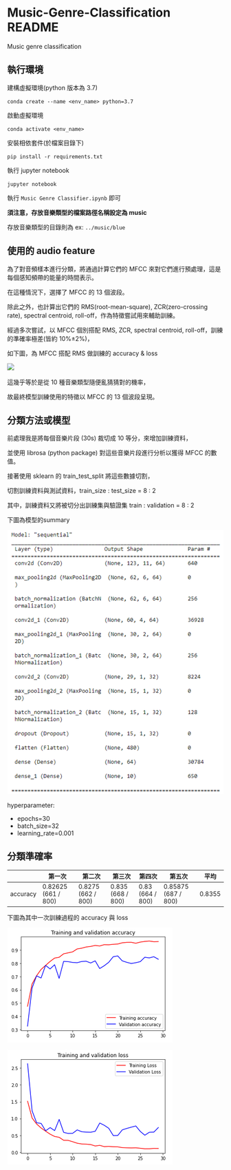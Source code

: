 # Music-Genre-Classification README
Music genre classification

## 執行環境
建構虛擬環境(python 版本為 3.7)
```
conda create --name <env_name> python=3.7
```
啟動虛擬環境
```
conda activate <env_name>
```
安裝相依套件(於檔案目錄下)
```
pip install -r requirements.txt
```
執行 jupyter notebook
```
jupyter notebook 
```
執行 `Music Genre Classifier.ipynb` 即可

**須注意，存放音樂類型的檔案路徑名稱設定為 music**

存放音樂類型的目錄則為 ex: `../music/blue`

## 使用的 audio feature

為了對音頻樣本進行分類，將通過計算它們的 MFCC 來對它們進行預處理，這是每個感知頻帶的能量的時間表示。

在這種情況下，選擇了 MFCC 的 13 個波段。

除此之外，也計算出它們的 RMS(root-mean-square), ZCR(zero-crossing rate), spectral centroid, roll-off，作為特徵嘗試用來輔助訓練。

經過多次嘗試，以 MFCC 個別搭配 RMS, ZCR, spectral centroid, roll-off，訓練的準確率極差(皆約 10%±2%)，

如下圖，為 MFCC 搭配 RMS 做訓練的 accuracy & loss

![](https://i.imgur.com/EHYLqpW.png)

這幾乎等於是從 10 種音樂類型隨便亂猜猜對的機率，

故最終模型訓練使用的特徵以 MFCC 的 13 個波段呈現。

## 分類方法或模型

前處理我是將每個音樂片段 (30s) 裁切成 10 等分，來增加訓練資料，

並使用 librosa (python package) 對這些音樂片段進行分析以獲得 MFCC 的數值。

接著使用 sklearn 的 train_test_split 將這些數據切割，

切割訓練資料與測試資料，train_size : test_size = 8 : 2

其中，訓練資料又將被切分出訓練集與驗證集 train : validation = 8 : 2

下圖為模型的summary

![](https://github.com/eggtower/Music-Genre-Classification/blob/master/model.summary.png)

hyperparameter:
- epochs=30
- batch_size=32
- learning_rate=0.001

## 分類準確率

||第一次|第二次|第三次|第四次|第五次|平均|
|--|--|--|--|--|--|--|
|accuracy|0.82625 (661 / 800)|0.8275 (662 / 800)|0.835 (668 / 800)|0.83 (664 / 800)|0.85875 (687 / 800)|0.8355|

下圖為其中一次訓練過程的 accuracy 與 loss

![train & validation accuracy](https://github.com/eggtower/Music-Genre-Classification/blob/master/accuracy.png)

![train & validation accuracy](https://github.com/eggtower/Music-Genre-Classification/blob/master/loss.png)
